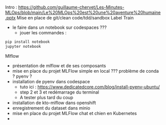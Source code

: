 Intro : https://github.com/guillaume-chervet/Les-Minutes-MLOps/blob/main/Le%20MLOps%20est%20une%20aventure%20humaine.pptx
Mise en place de git/clean code/tdd/sandbox
Label
Train
- le faire dans un notebook sur codespaces ???
  - jouer les commandes : 
```bash
pip install notebook 
jupyter notebook
```
Mlflow
- présentation de mlflow et de ses composants
- mise en place du projet MLFlow simple en local ??? problème de conda ? pyenv ?
- installation de pyenv dans codespace
  - tuto ici : https://www.dedicatedcore.com/blog/install-pyenv-ubuntu/
  - step 2 et 3 et redémarrage du terminal
  - A tester plus tard du coup
- installation de kto-mlflow dans openshift
- enregistrement du dataset dans minio
- mise en place du projet MLFlow chat et chien en Kubernetes
- 